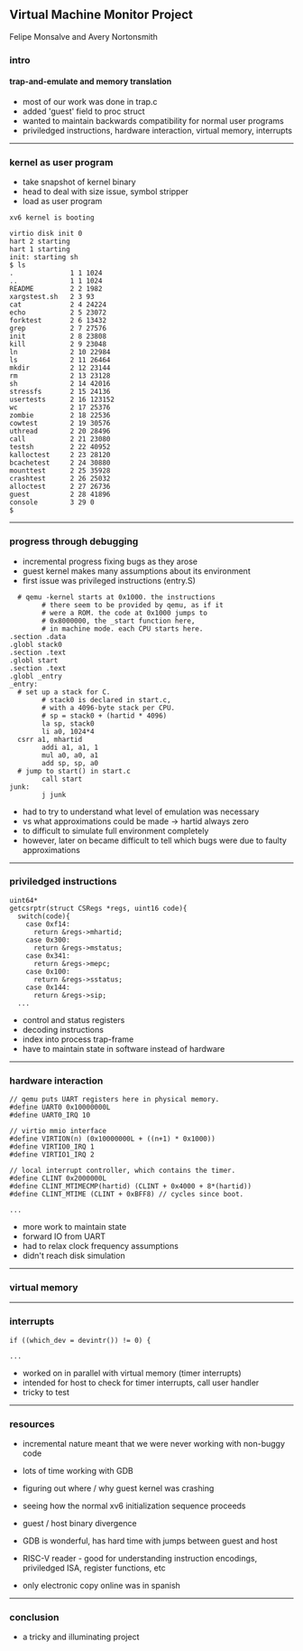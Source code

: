
## Virtual Machine Monitor Project
Felipe Monsalve and Avery Nortonsmith

### intro
#### trap-and-emulate and memory translation

- most of our work was done in trap.c
- added 'guest' field to proc struct
- wanted to maintain backwards compatibility for normal user programs
- priviledged instructions, hardware interaction, virtual memory, interrupts

----------

### kernel as user program

- take snapshot of kernel binary
- head to deal with size issue, symbol stripper
- load as user program

```
xv6 kernel is booting

virtio disk init 0
hart 2 starting
hart 1 starting
init: starting sh
$ ls
.              1 1 1024
..             1 1 1024
README         2 2 1982
xargstest.sh   2 3 93
cat            2 4 24224
echo           2 5 23072
forktest       2 6 13432
grep           2 7 27576
init           2 8 23808
kill           2 9 23048
ln             2 10 22984
ls             2 11 26464
mkdir          2 12 23144
rm             2 13 23128
sh             2 14 42016
stressfs       2 15 24136
usertests      2 16 123152
wc             2 17 25376
zombie         2 18 22536
cowtest        2 19 30576
uthread        2 20 28496
call           2 21 23080
testsh         2 22 40952
kalloctest     2 23 28120
bcachetest     2 24 30880
mounttest      2 25 35928
crashtest      2 26 25032
alloctest      2 27 26736
guest          2 28 41896
console        3 29 0
$ 
```

----------

### progress through debugging

- incremental progress fixing bugs as they arose
- guest kernel makes many assumptions about its environment
- first issue was privileged instructions (entry.S)

```
  # qemu -kernel starts at 0x1000. the instructions
        # there seem to be provided by qemu, as if it
        # were a ROM. the code at 0x1000 jumps to
        # 0x8000000, the _start function here,
        # in machine mode. each CPU starts here.
.section .data
.globl stack0
.section .text
.globl start
.section .text
.globl _entry
_entry:
  # set up a stack for C.
        # stack0 is declared in start.c,
        # with a 4096-byte stack per CPU.
        # sp = stack0 + (hartid * 4096)
        la sp, stack0
        li a0, 1024*4
  csrr a1, mhartid
        addi a1, a1, 1
        mul a0, a0, a1
        add sp, sp, a0
  # jump to start() in start.c
        call start
junk:
        j junk
```

- had to try to understand what level of emulation was necessary
- vs what approximations could be made -> hartid always zero
- to difficult to simulate full environment completely
- however, later on became difficult to tell which bugs were due to 
   faulty approximations

----------

### priviledged instructions

```
uint64*
getcsrptr(struct CSRegs *regs, uint16 code){
  switch(code){
    case 0xf14:
      return &regs->mhartid;
    case 0x300:
      return &regs->mstatus;
    case 0x341:
      return &regs->mepc;
    case 0x100:
      return &regs->sstatus;
    case 0x144:
      return &regs->sip;
  ...
```

- control and status registers
- decoding instructions
- index into process trap-frame
- have to maintain state in software instead of hardware

----------

### hardware interaction

```
// qemu puts UART registers here in physical memory.
#define UART0 0x10000000L
#define UART0_IRQ 10

// virtio mmio interface
#define VIRTION(n) (0x10000000L + ((n+1) * 0x1000))
#define VIRTIO0_IRQ 1
#define VIRTIO1_IRQ 2

// local interrupt controller, which contains the timer.
#define CLINT 0x2000000L
#define CLINT_MTIMECMP(hartid) (CLINT + 0x4000 + 8*(hartid))
#define CLINT_MTIME (CLINT + 0xBFF8) // cycles since boot.

...
```

- more work to maintain state
- forward IO from UART
- had to relax clock frequency assumptions
- didn't reach disk simulation

----------

### virtual memory

----------

### interrupts

```
if ((which_dev = devintr()) != 0) {

...
```

- worked on in parallel with virtual memory (timer interrupts)
- intended for host to check for timer interrupts, call user handler
- tricky to test

----------

### resources

- incremental nature meant that we were never working with non-buggy code

- lots of time working with GDB
- figuring out where / why guest kernel was crashing
- seeing how the normal xv6 initialization sequence proceeds
- guest / host binary divergence
- GDB is wonderful, has hard time with jumps between guest and host

- RISC-V reader - good for understanding instruction encodings,
   priviledged ISA, register functions, etc
- only electronic copy online was in spanish

----------

### conclusion

- a tricky and illuminating project

